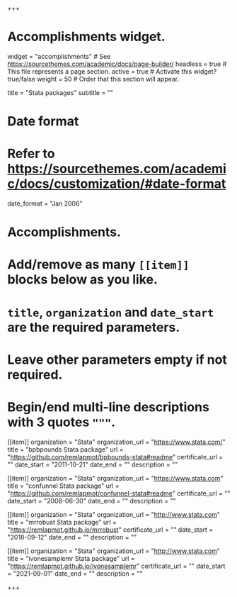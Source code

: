 +++
# Accomplishments widget.
widget = "accomplishments"  # See https://sourcethemes.com/academic/docs/page-builder/
headless = true  # This file represents a page section.
active = true  # Activate this widget? true/false
weight = 50  # Order that this section will appear.

title = "Stata packages"
subtitle = ""

# Date format
#   Refer to https://sourcethemes.com/academic/docs/customization/#date-format
date_format = "Jan 2006"

# Accomplishments.
#   Add/remove as many `[[item]]` blocks below as you like.
#   `title`, `organization` and `date_start` are the required parameters.
#   Leave other parameters empty if not required.
#   Begin/end multi-line descriptions with 3 quotes `"""`.

[[item]]
  organization = "Stata"
  organization_url = "https://www.stata.com/"
  title = "bpbpounds Stata package"
  url = "https://github.com/remlapmot/bpbounds-stata#readme"
  certificate_url = ""
  date_start = "2011-10-21"
  date_end = ""
  description = ""

[[item]]
  organization = "Stata"
  organization_url = "https://www.stata.com"
  title = "confunnel Stata package"
  url = "https://github.com/remlapmot/confunnel-stata#readme"
  certificate_url = ""
  date_start = "2008-06-30"
  date_end = ""
  description = ""

[[item]]
  organization = "Stata"
  organization_url = "http://www.stata.com"
  title = "mrrobust Stata package"
  url = "https://remlapmot.github.io/mrrobust"
  certificate_url = ""
  date_start = "2018-09-12"
  date_end = ""
  description = ""

[[item]]
  organization = "Stata"
  organization_url = "http://www.stata.com"
  title = "ivonesamplemr Stata package"
  url = "https://remlapmot.github.io/ivonesamplemr"
  certificate_url = ""
  date_start = "2021-09-01"
  date_end = ""
  description = ""

+++

